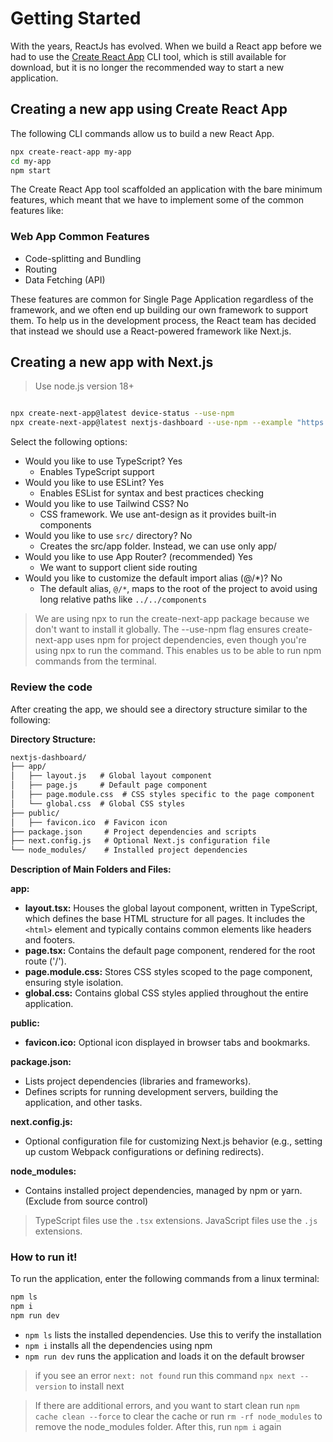 # Getting Started

With the years, ReactJs has evolved. When we build a React app before we had to use the [Create React App](https://create-react-app.dev/docs/getting-started/) CLI tool, which is still available for download, but it is no longer the recommended way to start a new application.

## Creating a new app using Create React App

The following CLI commands allow us to build a new React App.

```bash
npx create-react-app my-app
cd my-app
npm start
```

The Create React App tool scaffolded an application with the bare minimum features, which meant that we have to implement some of the common features like:

### Web App Common Features 

- Code-splitting and Bundling
- Routing
- Data Fetching (API)
  
These features are common for Single Page Application regardless of the framework, and we often end up building our own framework to support them. To help us in the development process, the React team has decided that instead we should use a React-powered framework like Next.js.

## Creating a new app with Next.js

> Use node.js version 18+

```bash

npx create-next-app@latest device-status --use-npm 
npx create-next-app@latest nextjs-dashboard --use-npm --example "https://github.com/vercel/next-learn/tree/main/dashboard/starter-example"

```

Select the following options:

- Would you like to use TypeScript? Yes
  - Enables TypeScript support 
- Would you like to use ESLint? Yes
  - Enables ESList for syntax and best practices checking
- Would you like to use Tailwind CSS? No
  - CSS framework. We use ant-design as it provides built-in components
- Would you like to use `src/` directory? No
  - Creates the src/app folder. Instead, we can use only app/
- Would you like to use App Router? (recommended) Yes
  - We want to support client side routing
- Would you like to customize the default import alias (@/*)? No 
  - The default alias, `@/*`, maps to the root of the project to avoid using long relative paths like `../../components`

> We are using npx to run the create-next-app package because we don't want to install it globally. The --use-npm flag ensures create-next-app uses npm for project dependencies, even though you're using npx to run the command. This enables us to be able to run npm commands from the terminal.

### Review the code

After creating the app, we should see a directory structure similar to the following:

**Directory Structure:**

```markdown
nextjs-dashboard/
├── app/
│   ├── layout.js   # Global layout component
│   ├── page.js     # Default page component
│   ├── page.module.css  # CSS styles specific to the page component
│   └── global.css  # Global CSS styles
├── public/
│   ├── favicon.ico  # Favicon icon
├── package.json     # Project dependencies and scripts
├── next.config.js   # Optional Next.js configuration file
└── node_modules/    # Installed project dependencies
```

**Description of Main Folders and Files:**

**app:**

- **layout.tsx:** Houses the global layout component, written in TypeScript, which defines the base HTML structure for all pages. It includes the `<html>` element and typically contains common elements like headers and footers.
- **page.tsx:** Contains the default page component, rendered for the root route ('/').
- **page.module.css:** Stores CSS styles scoped to the page component, ensuring style isolation.
- **global.css:** Contains global CSS styles applied throughout the entire application.

**public:**

- **favicon.ico:** Optional icon displayed in browser tabs and bookmarks.

**package.json:**

- Lists project dependencies (libraries and frameworks).
- Defines scripts for running development servers, building the application, and other tasks.

**next.config.js:**

- Optional configuration file for customizing Next.js behavior (e.g., setting up custom Webpack configurations or defining redirects).

**node_modules:**

- Contains installed project dependencies, managed by npm or yarn. (Exclude from source control)

> TypeScript files use the `.tsx` extensions. JavaScript files use the `.js` extensions.

### How to run it!

To run the application, enter the following commands from a linux terminal:

```bash
npm ls
npm i 
npm run dev

```
- `npm ls` lists the installed dependencies. Use this to verify the installation
- `npm i` installs all the dependencies using npm
- `npm run dev` runs the application and loads it on the default browser

> if you see an error `next: not found`  run this command `npx next --version` to install next

> If there are additional errors, and you want to start clean run `npm cache clean --force` to clear the cache or run `rm -rf node_modules` to remove the node_modules folder. After this, run `npm i` again